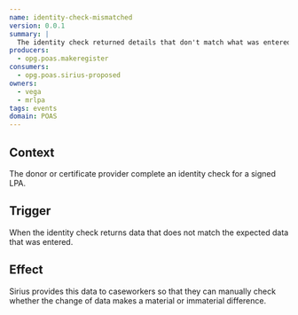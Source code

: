 ```yaml
---
name: identity-check-mismatched
version: 0.0.1
summary: |
  The identity check returned details that don't match what was entered.
producers:
  - opg.poas.makeregister
consumers:
  - opg.poas.sirius-proposed
owners:
  - vega
  - mrlpa
tags: events
domain: POAS
---
```


## Context

The donor or certificate provider complete an identity check for a signed LPA.

## Trigger

When the identity check returns data that does not match the expected data that was entered.

## Effect

Sirius provides this data to caseworkers so that they can manually check whether the change of data makes a material or immaterial difference.






